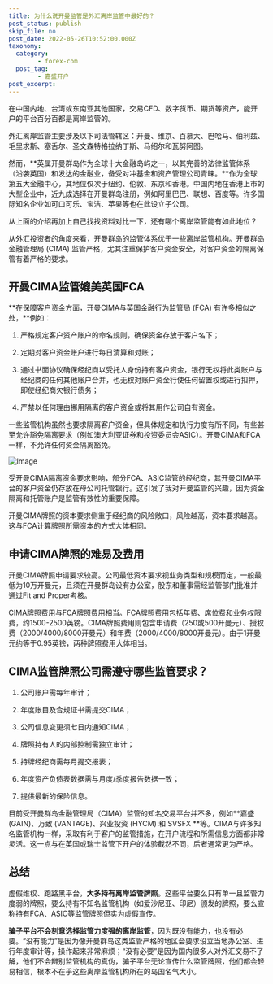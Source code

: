 ```yaml
---
title: 为什么说开曼监管是外汇离岸监管中最好的？
post_status: publish
skip_file: no
post_date: 2022-05-26T10:52:00.000Z
taxonomy:
  category:
        - forex-com
  post_tag:
        - 嘉盛开户
post_excerpt: 
---
```

在中国内地、台湾或东南亚其他国家，交易CFD、数字货币、期货等资产，能开户的平台百分百都是离岸监管的。

外汇离岸监管主要涉及以下司法管辖区：开曼、维京、百慕大、巴哈马、伯利兹、毛里求斯、塞舌尔、圣文森特格拉纳丁斯、马绍尔和瓦努阿图。

然而，**英属开曼群岛作为全球十大金融岛屿之一，以其完善的法律监管体系（沿袭英国）和发达的金融业，备受对冲基金和资产管理公司青睐。**作为全球第五大金融中心，其地位仅次于纽约、伦敦、东京和香港。中国内地在香港上市的大型企业中，近九成选择在开曼群岛注册，例如阿里巴巴、联想、百度等。许多国际知名企业如可口可乐、宝洁、苹果等也在此设立子公司。

从上面的介绍再加上自己找找资料对比一下，还有哪个离岸监管能有如此地位？

从外汇投资者的角度来看，开曼群岛的监管体系优于一些离岸监管机构。开曼群岛金融管理局 (CIMA) 监管严格，尤其注重保护客户资金安全，对客户资金的隔离保管有着严格的要求。

## 开曼CIMA监管媲美英国FCA

**在保障客户资金方面，开曼CIMA与英国金融行为监管局 (FCA) 有许多相似之处，**例如：

1. 严格规定客户资产账户的命名规则，确保资金存放于客户名下；

1. 定期对客户资金账户进行每日清算和对账；

1. 通过书面协议确保经纪商以受托人身份持有客户资金，银行无权将此类账户与经纪商的任何其他账户合并，也无权对账户资金行使任何留置权或进行扣押，即使经纪商欠银行债务；

1. 严禁以任何理由挪用隔离的客户资金或将其用作公司自有资金。

一些监管机构虽然也要求隔离客户资金，但具体规定和执行力度有所不同，有些甚至允许豁免隔离要求（例如澳大利亚证券和投资委员会ASIC）。开曼CIMA和FCA一样，不允许任何资金隔离豁免。

![Image](https://prod-files-secure.s3.us-west-2.amazonaws.com/39ed1227-6d7d-4570-be36-9ccd4a2c4241/bd849744-3fcb-4a37-8312-357962c8f065/image.png?X-Amz-Algorithm=AWS4-HMAC-SHA256&X-Amz-Content-Sha256=UNSIGNED-PAYLOAD&X-Amz-Credential=ASIAZI2LB4662DTRRJGW%2F20250525%2Fus-west-2%2Fs3%2Faws4_request&X-Amz-Date=20250525T161336Z&X-Amz-Expires=3600&X-Amz-Security-Token=IQoJb3JpZ2luX2VjEGcaCXVzLXdlc3QtMiJIMEYCIQDp8js45VGHlwICFhIIdIylAmgL852RefWeK9LWxoEIngIhAL%2FIH1tCZee65gcGnBYCXT7nbWZCTr%2B4jf3BTTDhY3qRKv8DCDAQABoMNjM3NDIzMTgzODA1IgwJvdlshFEIegqQ9foq3AOCK%2Bbd1wMpVs%2F3NfbLjQqZT5jJWJDzEP4Y2zI6bAf7lN0rm33zR%2F7jgn6U1QAI49Z3fA1bW%2BDAREr%2B7tQ192REkPniQHhrwBd0Gf%2BsYQ%2FwbpmkfRYT7Vi5RFrDrpTO9o6XOgSNd1lshptx3bHH5IGBkta8L6smKghcMiRfQ062E1oQQ7pGfOS9Aueev2cqpCFPgipJqC8Yvra3qLWcQB10nHmycaLUQ9tk%2Bj9JS25lt3jH02KeGCpzJEdgCPDF9CDjA1OQZlzp3s5OjntlJtbuUAgSU2246Tevi9YdYlGYjGoHTuK%2FZSWvJ8OSzhKEleZrE642Yrc9Kcn%2BEMsEYo8V9EyoZkyLif6Ssxg%2F2RWl6s%2FRk19rJ4SBKdK0IhKMOEFKrXPzuwFawgTnexPRlltHumAATsfkLd%2FRL0M4qr7TrHOhhLqTYZmNprwVNGQfAxlBhClXA9D9HFkOxrHK8zJS%2FCMqMz62aTfGK7K70N20DSth79efOpnd2qsbTdU0wzHY7z0bkdaxdBY4aC2zjRtYhZ141nUdy7TpCPT3w%2BR59%2FMHu8JkkXo6BvHECqIQy9AROHl%2B5I40M2Rjj3m%2FWUcrTwiq%2Bjo%2FKQj8uWukFGW%2Ba8VUTUf2771h44f6jzDq5szBBjqkAQQ9FYfFTeoKl%2BSOfl%2BHNsoWLT7uD4OIOJqT3lWlx5pxPm3naPHiDPY6WNcA%2FoHNCcI9uwqFYvigNJ3oREBU12bpSiP87UVRgvFN%2FUbvEwvmyFlFwEDx9bYvCqruS9nNc%2FL95tmGIDTzdxIr%2F0T1O448tagTNoXIq3rkG0DSeEyyonfJRpYC00GqjV19jdc1oxmM7z5TxmPt%2FyEEtUHROZ8M6B2p&X-Amz-Signature=43e0c5a9bd80fb5fb127b1c6f9bc9ee5ae78d8ded4de0985a461fecbc97075dd&X-Amz-SignedHeaders=host&x-id=GetObject)

受开曼CIMA隔离资金要求影响，部分FCA、ASIC监管的经纪商，其开曼CIMA平台的客户资金仍存放在母公司托管银行。这引发了我对开曼监管的兴趣，因为资金隔离和托管账户是监管有效性的重要保障。

开曼CIMA牌照的资本要求侧重于经纪商的风险敞口，风险越高，资本要求越高。这与FCA计算牌照所需资本的方式大体相同。

## **申请CIMA牌照的难易及费用**

开曼CIMA牌照申请要求较高。公司最低资本要求视业务类型和规模而定，一般最低为10万开曼元，且须在开曼群岛设有办公室，股东和董事需经监管部门批准并通过Fit and Proper考核。

CIMA牌照费用与FCA牌照费用相当。FCA牌照费用包括年费、席位费和业务权限费，约1500-2500英镑。CIMA牌照费用则包含申请费（250或500开曼元）、授权费（2000/4000/8000开曼元）和年费（2000/4000/8000开曼元）。由于1开曼元约等于0.95英镑，两种牌照费用大体相当。

## CIMA监管牌照公司需遵守哪些监管要求？

1. 公司账户需每年审计；

1. 年度账目及合规证书需提交CIMA；

1. 公司信息变更须七日内通知CIMA；

1. 牌照持有人的内部控制需独立审计；

1. 持牌经纪商需每月提交报表；

1. 年度资产负债表数据需与月度/季度报告数据一致；

1. 提供最新的保险信息。

目前受开曼群岛金融管理局（CIMA）监管的知名交易平台并不多，例如**嘉盛 (GAIN)、万致 (VANTAGE)、兴业投资 (HYCM) 和 SVSFX **等。CIMA与许多知名监管机构一样，采取有利于客户的监管措施，在开户流程和所需信息方面都非常灵活。这一点与在英国或瑞士监管下开户的体验截然不同，后者通常更为严格。

## 总结

虚假维权、跑路黑平台，**大多持有离岸监管牌照**。这些平台要么只有单一且监管力度弱的牌照，要么持有不知名监管机构（如爱沙尼亚、印尼）颁发的牌照，要么宣称持有FCA、ASIC等监管牌照但实为虚假宣传。

**骗子平台不会刻意选择监管力度强的离岸监管**，因为既没有能力，也没有必要。“没有能力”是因为像开曼群岛这类监管严格的地区会要求设立当地办公室、进行年度审计等，操作起来非常麻烦；“没有必要”是因为国内很多人对外汇交易不了解，他们不会辨别监管机构的真伪，骗子平台无论宣传什么监管牌照，他们都会轻易相信，根本不在乎这些离岸监管机构所在的岛国名气大小。